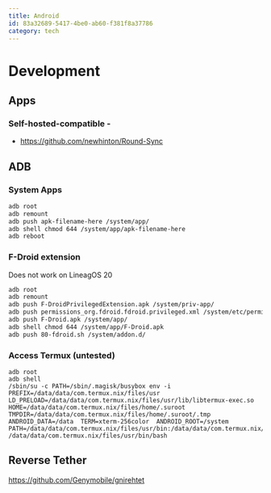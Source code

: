 ```yaml
---
title: Android
id: 83a32689-5417-4be0-ab60-f381f8a37786
category: tech
---
```


# Development
## Apps
### Self-hosted-compatible -
- https://github.com/newhinton/Round-Sync

## ADB
### System Apps
```sh
adb root
adb remount
adb push apk-filename-here /system/app/
adb shell chmod 644 /system/app/apk-filename-here
adb reboot
```

### F-Droid extension
Does not work on LineagOS 20
```sh
adb root
adb remount
adb push F-DroidPrivilegedExtension.apk /system/priv-app/
adb push permissions_org.fdroid.fdroid.privileged.xml /system/etc/permissions/
adb push F-Droid.apk /system/app/
adb shell chmod 644 /system/app/F-Droid.apk
adb push 80-fdroid.sh /system/addon.d/
```

### Access Termux (untested)
``` shell
adb root
adb shell
/sbin/su -c PATH=/sbin/.magisk/busybox env -i  PREFIX=/data/data/com.termux.nix/files/usr  LD_PRELOAD=/data/data/com.termux.nix/files/usr/lib/libtermux-exec.so  HOME=/data/data/com.termux.nix/files/home/.suroot  TMPDIR=/data/data/com.termux.nix/files/home/.suroot/.tmp  ANDROID_DATA=/data  TERM=xterm-256color  ANDROID_ROOT=/system  PATH=/data/data/com.termux.nix/files/usr/bin:/data/data/com.termux.nix/files/usr/bin/applets:/system/bin:/system/xbin:/sbin:/sbin/bin  /data/data/com.termux.nix/files/usr/bin/bash
```
## Reverse Tether
<https://github.com/Genymobile/gnirehtet>

